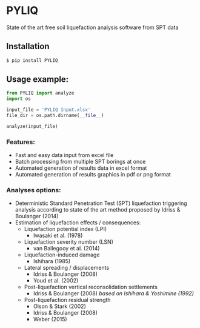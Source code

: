 # PYLIQ
State of the art free soil liquefaction analysis software from SPT data
## Installation
```bash
$ pip install PYLIQ
```
## Usage example:
```python
from PYLIQ import analyze
import os

input_file = 'PYLIQ Input.xlsx'
file_dir = os.path.dirname(__file__)

analyze(input_file)
```
 ### Features:
 - Fast and easy data input from excel file
 - Batch processing from multiple SPT borings at once
 - Automated generation of results data in excel format
 - Automated generation of results graphics in pdf or png format
 ### Analyses options:
 - Deterministic Standard Penetration Test (SPT) liquefaction triggering analysis according to state of the art method proposed by Idriss & Boulanger (2014)
 - Estimation of liquefaction effects / consequences:
    - Liquefaction potential index (LPI)
        - Iwasaki et al. (1978)
    - Liquefaction severity number (LSN)
        - van Ballegooy et al. (2014)
    - Liquefaction-induced damage
        - Ishihara (1985)
    - Lateral spreading / displacements
        - Idriss & Boulanger (2008)
        - Youd et al. (2002)
    - Post-liquefaction vertical reconsolidation settlements
        - Idriss & Boulanger (2008) *based on Ishihara & Yoshimine (1992)*
    - Post-liquefaction residual strength
        - Olson & Stark (2002)
        - Idriss & Boulanger (2008)
        - Weber (2015)
